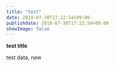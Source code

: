 ```yaml
---
title: "test"
date: 2019-07-30T17:22:54+09:00
publishdate: 2019-07-30T17:22:54+09:00
showImage: false
---
```


**test title**  

test data, new   
